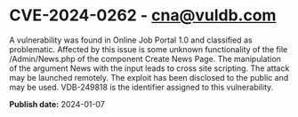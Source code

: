 # CVE-2024-0262 - cna@vuldb.com

A vulnerability was found in Online Job Portal 1.0 and classified as problematic. Affected by this issue is some unknown functionality of the file /Admin/News.php of the component Create News Page. The manipulation of the argument News with the input </title><scRipt>alert(0x00C57D)</scRipt> leads to cross site scripting. The attack may be launched remotely. The exploit has been disclosed to the public and may be used. VDB-249818 is the identifier assigned to this vulnerability.

**Publish date:** 2024-01-07
